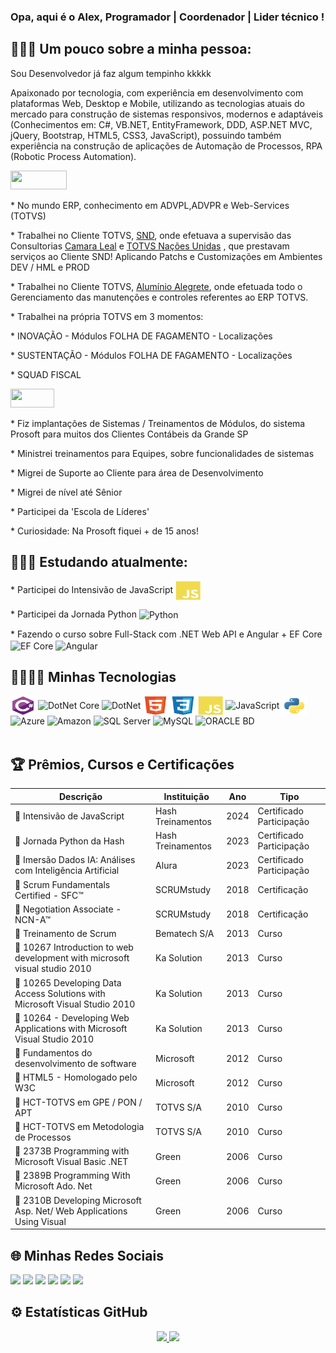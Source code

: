 ### Opa, aqui é o Alex, Programador | Coordenador | Lider técnico !

## 🧑🏽‍💻 Um pouco sobre a minha pessoa:
<div>
  <p>
    Sou Desenvolvedor já faz algum tempinho kkkkk
  </p>	  
  <p>	
  	Apaixonado por tecnologia, com experiência em desenvolvimento com plataformas Web, Desktop e Mobile, utilizando as tecnologias atuais do mercado para construção de sistemas  responsivos, 
    modernos e adaptáveis (Conhecimentos em: C#, VB.NET, EntityFramework, DDD, ASP.NET MVC, jQuery, Bootstrap, HTML5, CSS3, JavaScript), 
    possuindo também experiência na construção de aplicações de Automação de Processos, RPA (Robotic Process Automation).
  </p>	  
  <p>	
	  <a href="https://www.totvs.com" target="_blank"><img height="30" width="90" src="https://www.totvs.com/wp-content/uploads/2019/09/logo.png" target="_blank"></a>
  </p>
  <p>	
	  * No mundo ERP, conhecimento em ADVPL,ADVPR e Web-Services (TOTVS)
  </p>
  <p>	
	  * Trabalhei no Cliente TOTVS,  <a href="https://www.snd.com.br/">SND</a>, onde efetuava a supervisão das Consultorias <a href="https://camaraleal.com.br/">Camara Leal</a> e <a href="https://www.facebook.com/totvstnu/?locale=pt_BR">TOTVS Nações Unidas</a> , que prestavam serviços ao Cliente SND! Aplicando Patchs e Customizações em Ambientes DEV / HML e PROD
  </p>
  <p>	
	  * Trabalhei no Cliente TOTVS, <a href="https://aluminioalegrete.com.br/">Alumínio Alegrete</a>, onde efetuada todo o Gerenciamento das manutenções e controles referentes ao ERP TOTVS.
  </p>
  <p>	
	  * Trabalhei na própria TOTVS em 3 momentos:
  </p>	
  <p>	
	  	* INOVAÇÃO - Módulos FOLHA DE FAGAMENTO - Localizações
  </p>	
  <p>	
	  	* SUSTENTAÇÃO - Módulos FOLHA DE FAGAMENTO - Localizações
  </p>	
  <p>	
	  	* SQUAD FISCAL
  </p>	
  <p>	  
	<a href="https://www.prosoft.com.br" target="_blank"><img height="30" width="70" src="https://www.prosoft.com.br/wp-content/uploads/2021/07/logo_prosoft_by_alterdata_azul.png" target="_blank"></a>	  
  </p>	
  <p>	  
  	* Fiz implantações de Sistemas / Treinamentos de Módulos, do sistema Prosoft para muitos dos Clientes Contábeis da Grande SP
  </p>	
  <p>	  
 	* Ministrei treinamentos para Equipes, sobre funcionalidades de sistemas
  </p>
  <p>	  
 	* Migrei de Suporte ao Cliente para área de Desenvolvimento
  </p>
  <p>	  
 	* Migrei de nível até Sênior
  </p>
  <p>	  
 	* Participei da 'Escola de Líderes'
  </p>
  <p>	  
 	* Curiosidade: Na Prosoft fiquei + de 15 anos!
  </p>	
</div>

## 🧑🏽‍💻 Estudando atualmente:
<div>
  <p>
    * Participei do Intensivão de JavaScript  
	  <img align="center" alt="JavaScript" height="30" width="40" src="https://raw.githubusercontent.com/devicons/devicon/master/icons/javascript/javascript-plain.svg">
  </p>	
  <p>
    * Participei da Jornada Python  
	  <img align="center" alt="Python" height="30" width="40" src="https://cdn.jsdelivr.net/gh/devicons/devicon/icons/python/python-original-wordmark.svg">
  </p>
  <p>
    * Fazendo o curso sobre Full-Stack com .NET Web API e Angular + EF Core
	  <img align="center" alt="EF Core" height="30" width="40" src="https://cdn.jsdelivr.net/gh/devicons/devicon/icons/dotnetcore/dotnetcore-original.svg">
	  <img align="center" alt="Angular" height="30" width="40" src="https://cdn.jsdelivr.net/gh/devicons/devicon/icons/angularjs/angularjs-original.svg">
  </p>
</div>

## 👨🏽‍💻🚀 Minhas Tecnologias  
  
<div style="display: inline_block">
  <img align="center" alt="Csharp" height="30" width="40" src="https://raw.githubusercontent.com/devicons/devicon/master/icons/csharp/csharp-original.svg">
  <img align="center" alt="DotNet Core" height="30" width="40" src="https://cdn.jsdelivr.net/gh/devicons/devicon/icons/dotnetcore/dotnetcore-original.svg" />
  <img align="center" alt="DotNet" height="30" width="40" src="https://cdn.jsdelivr.net/gh/devicons/devicon/icons/dot-net/dot-net-original-wordmark.svg" />
  <img align="center" alt="HTML" height="30" width="40" src="https://raw.githubusercontent.com/devicons/devicon/master/icons/html5/html5-original.svg">
  <img align="center" alt="CSS" height="30" width="40" src="https://raw.githubusercontent.com/devicons/devicon/master/icons/css3/css3-original.svg">
  <img align="center" alt="JavaScript" height="30" width="40" src="https://raw.githubusercontent.com/devicons/devicon/master/icons/javascript/javascript-plain.svg">
  <img align="center" alt="JavaScript" height="30" width="40" src="https://cdn.jsdelivr.net/gh/devicons/devicon/icons/bootstrap/bootstrap-plain-wordmark.svg" />  
  <img align="center" alt="Python" height="30" width="40" src="https://raw.githubusercontent.com/devicons/devicon/master/icons/python/python-original.svg">
  <img align="center" alt="Azure" height="30" width="40" src="https://cdn.jsdelivr.net/gh/devicons/devicon/icons/azure/azure-original-wordmark.svg">
  <img align="center" alt="Amazon" height="30" width="40" src="https://cdn.jsdelivr.net/gh/devicons/devicon/icons/amazonwebservices/amazonwebservices-original-wordmark.svg">	
  <img align="center" alt="SQL Server" height="30" width="40" src="https://cdn.jsdelivr.net/gh/devicons/devicon/icons/microsoftsqlserver/microsoftsqlserver-plain.svg">
  <img align="center" alt="MySQL" height="30" width="40" src="https://cdn.jsdelivr.net/gh/devicons/devicon/icons/mysql/mysql-original.svg">  
  <img align="center" alt="ORACLE BD" height="30" width="40" src="https://cdn.jsdelivr.net/gh/devicons/devicon/icons/oracle/oracle-original.svg">  
</div><br>

## 🏆 Prêmios, Cursos e Certificações

Descrição   | Instituição   | Ano | Tipo
--------- | --------- | ------ | ------
🏅 Intensivão de JavaScript | Hash Treinamentos | 2024 | Certificado Participação
🏅 Jornada Python da Hash | Hash Treinamentos | 2023 | Certificado Participação
🏅 Imersão Dados IA: Análises com Inteligência Artificial | Alura | 2023 | Certificado Participação
🏅 Scrum Fundamentals Certified - SFC™ | SCRUMstudy | 2018 | Certificação 
🏅 Negotiation Associate - NCN-A™ | SCRUMstudy | 2018 | Certificação
🏅 Treinamento de Scrum | Bematech S/A | 2013 | Curso
🏅 10267 Introduction to web development with microsoft visual studio 2010 | Ka Solution | 2013 | Curso
🏅 10265 Developing Data Access Solutions with Microsoft Visual Studio 2010 | Ka Solution | 2013 | Curso
🏅 10264 - Developing Web Applications with Microsoft Visual Studio 2010 | Ka Solution | 2013 | Curso
🏅 Fundamentos do desenvolvimento de software | Microsoft | 2012 | Curso
🏅 HTML5 - Homologado pelo W3C | Microsoft | 2012 | Curso
🏅 HCT-TOTVS em GPE / PON / APT | TOTVS S/A | 2010 | Curso
🏅 HCT-TOTVS em Metodologia de Processos | TOTVS S/A | 2010 | Curso
🏅 2373B Programming with Microsoft Visual Basic .NET | Green | 2006 | Curso
🏅 2389B Programming With Microsoft Ado. Net| Green | 2006 | Curso
🏅 2310B Developing Microsoft Asp. Net/ Web Applications Using Visual | Green | 2006 | Curso


## 🌐 Minhas Redes Sociais
  
<div> 
  <a href="https://www.youtube.com/@AlexFagundesClubeMobile" target="_blank"><img src="https://img.shields.io/badge/YouTube-FF0000?style=for-the-badge&logo=youtube&logoColor=white" target="_blank"></a>
  <a href="https://www.instagram.com/ClubeMobile" target="_blank"><img src="https://img.shields.io/badge/-Instagram-%23E4405F?style=for-the-badge&logo=instagram&logoColor=white" target="_blank"></a>
  <a href="https://twitter.com/ClubeMobile" target="_blank"><img src="https://img.shields.io/badge/Twitter-1DA1F2?style=for-the-badge&logo=twitter&logoColor=white" target="_blank"></a>
  <a href="https://www.linkedin.com/in/alexsandrofagundes" target="_blank"><img src="https://img.shields.io/badge/-LinkedIn-%230077B5?style=for-the-badge&logo=linkedin&logoColor=white" target="_blank"></a> 
  <a href="https://play.google.com/store/apps/developer?id=ClubeMobile" target="_blank"><img src="https://img.shields.io/badge/Google_Play-414141?style=for-the-badge&logo=google-play&logoColor=white" target="_blank"></a> 
  <a href="https://chrome.google.com/webstore/detail/chatgpt-para-pesquisa-no/dpbmphcflghiapioekmahdeleeikmgjp?hl=pt-BR" target="_blank"><img src="https://img.shields.io/badge/Google_chrome-4285F4?style=for-the-badge&logo=Google-chrome&logoColor=white" target="_blank"></a> 
</div>

## ⚙️ Estatísticas GitHub

<div align="center">
  <a href="https://github.com/alexsandrofagundes">
  <img height="170em" src="https://github-readme-stats.vercel.app/api?username=alexsandrofagundes&show_icons=true&theme=dark&include_all_commits=true&count_private=true"/>
  <img height="170em" src="https://github-readme-stats.vercel.app/api/top-langs/?username=alexsandrofagundes&layout=compact&langs_count=7&theme=dark"/>
</div>
